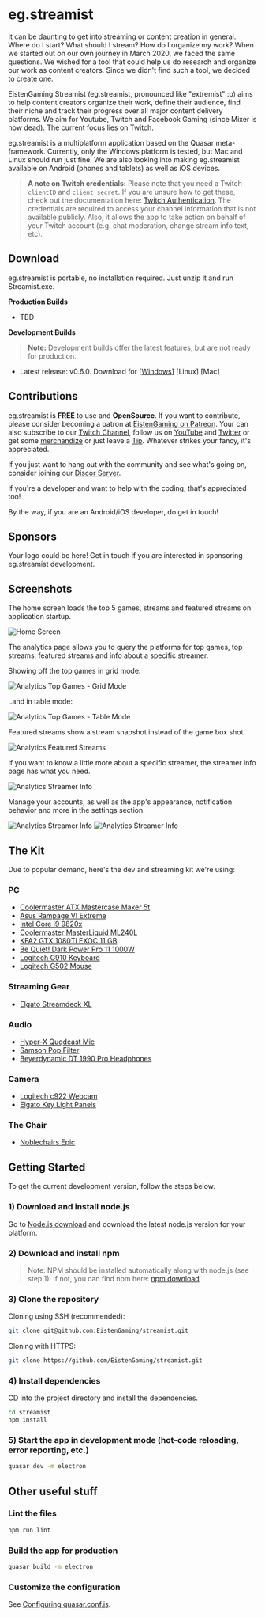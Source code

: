 # eg.streamist

It can be daunting to get into streaming or content creation in general. Where do I start? What should I stream? How do I organize my work? When we started out on our own journey in March 2020, we faced the same questions. We wished for a tool that could help us do research and organize our work as content creators. Since we didn't find such a tool, we decided to create one.

EistenGaming Streamist (eg.streamist, pronounced like "extremist" :p) aims to help content creators organize their work, define their audience, find their niche and track their progress over all major content delivery platforms. We aim for Youtube, Twitch and Facebook Gaming (since Mixer is now dead). The current focus lies on Twitch. 

eg.streamist is a multiplatform application based on the Quasar meta-framework. Currently, only the Windows platform is tested, but Mac and Linux should run just fine. We are also looking into making eg.streamist available on Android (phones and tablets) as well as iOS devices.

> **A note on Twitch credentials:**
> Please note that you need a Twitch ```clientID``` and ```client secret```. If you are unsure how to get these, check out the documentation here: [Twitch Authentication](https://dev.twitch.tv/docs/authentication).
> The credentials are required to access your channel information that is not available publicly. Also, it allows the app to take action on behalf of your Twitch account (e.g. chat moderation, change stream info text, etc).

## Download

eg.streamist is portable, no installation required. Just unzip it and run Streamist.exe.

**Production Builds**

- TBD

**Development Builds**

> **Note:** Development builds offer the latest features, but are not ready for production.

- Latest release: v0.6.0. Download for [[Windows](https://github.com/EistenGaming/streamist/releases/download/v0.6.0/Streamist-v0.6.0-win32-x64.zip)] [Linux] [Mac]

## Contributions

eg.streamist is **FREE** to use and **OpenSource**. If you want to contribute, please consider becoming a patron at [EistenGaming on Patreon](https://www.patreon.com/EistenGaming). Your can also subscribe to our [Twitch Channel](https://www.twitch.tv/eistengaming), follow us on [YouTube](https://www.youtube.com/c/EistenGaming) and [Twitter](https://twitter.com/eistengaming) or get some [merchandize](https://merch.streamelements.com/eistengaming) or just leave a [Tip](https://streamelements.com/eistengaming/tip). Whatever strikes your fancy, it's appreciated. 

If you just want to hang out with the community and see what's going on, consider joining our [Discor Server](https://discord.gg/UYtDust).

If you're a developer and want to help with the coding, that's appreciated too!

By the way, if you are an Android/iOS developer, do get in touch!

## Sponsors

Your logo could be here! Get in touch if you are interested in sponsoring eg.streamist development.

## Screenshots

The home screen loads the top 5 games, streams and featured streams on application startup. 

![Home Screen](images/screenshot_home_07_2020.jpg)

The analytics page allows you to query the platforms for top games, top streams, featured streams and info about a specific streamer.

Showing off the top games in grid mode:

![Analytics Top Games - Grid Mode](images/screenshot_db_topgames_t07_2020.jpg)

..and in table mode:

![Analytics Top Games - Table Mode](images/screenshot_db_topgames_table_07_2020.jpg)

Featured streams show a stream snapshot instead of the game box shot.

![Analytics Featured Streams](images/screenshot_db_featured_streams_07_2020.jpg)

If you want to know a little more about a specific streamer, the streamer info page has what you need.

![Analytics Streamer Info](images/screenshot_db_streamerinfo_07_2020.jpg)

Manage your accounts, as well as the app's appearance, notification behavior and more in the settings section.

![Analytics Streamer Info](images/screenshot_settings_accounts_07_2020.jpg)
![Analytics Streamer Info](images/screenshot_settings_appearance_07_2020.jpg)

## The Kit

Due to popular demand, here's the dev and streaming kit we're using:

### PC
* [Coolermaster ATX Mastercase Maker 5t](https://amzn.to/33CetZu)
* [Asus Rampage VI Extreme](https://amzn.to/39iG972)
* [Intel Core i9 9820x](https://amzn.to/2UsYMjc)
* [Coolermaster MasterLiquid ML240L](https://amzn.to/2UsYR6u)
* [KFA2 GTX 1080Ti EXOC 11 GB](https://amzn.to/3dgsRee)
* [Be Quiet! Dark Power Pro 11 1000W](https://amzn.to/2wwAVH9)
* [Logitech G910 Keyboard](https://amzn.to/3djMemV)
* [Logitech G502 Mouse](https://amzn.to/2UvzAZ7)

### Streaming Gear
* [Elgato Streamdeck XL](https://amzn.to/3biVk1b)

### Audio
* [Hyper-X Quqdcast Mic](https://amzn.to/2xeKOcO)
* [Samson Pop Filter](https://amzn.to/3dr8VFQ)
* [Beyerdynamic DT 1990 Pro Headphones](https://amzn.to/3ajiCnO)

### Camera
* [Logitech c922 Webcam](https://amzn.to/2QF4b5p)
* [Elgato Key Light Panels](https://amzn.to/2Uxbqxk)

### The Chair
* [Noblechairs Epic](https://amzn.to/3ekdF0a)


## Getting Started

To get the current development version, follow the steps below.

### 1) Download and install node.js

Go to [Node.js download](https://nodejs.org/en/download/) and download the latest node.js version for your platform.

### 2) Download and install npm

> Note: NPM should be installed automatically along with node.js (see step 1). If not, you can find npm here: [npm download](https://www.npmjs.com/get-npm)

### 3) Clone the repository

Cloning using SSH (recommended):

```bash
git clone git@github.com:EistenGaming/streamist.git
```

Cloning with HTTPS:

```bash
git clone https://github.com/EistenGaming/streamist.git
```

### 4) Install dependencies

CD into the project directory and install the dependencies.

```bash
cd streamist
npm install
```

### 5) Start the app in development mode (hot-code reloading, error reporting, etc.)

```bash
quasar dev -m electron
```

## Other useful stuff

### Lint the files

```bash
npm run lint
```

### Build the app for production

```bash
quasar build -m electron
```

### Customize the configuration
See [Configuring quasar.conf.js](https://quasar.dev/quasar-cli/quasar-conf-js).

